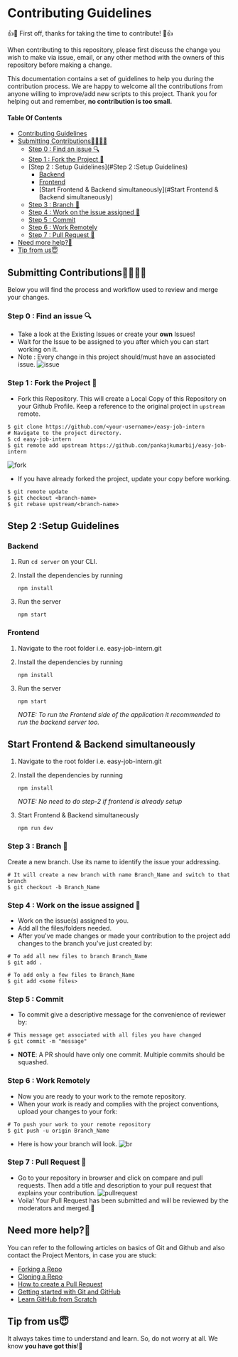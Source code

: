 # Contributing Guidelines

👍🎉 First off, thanks for taking the time to contribute! 🎉👍

When contributing to this repository, please first discuss the change you wish to make via issue, email, or any other method with the owners of this repository before making a change.

This documentation contains a set of guidelines to help you during the contribution process.
We are happy to welcome all the contributions from anyone willing to improve/add new scripts to this project. Thank you for helping out and remember, **no contribution is too small.**



#### Table Of Contents

- [Contributing Guidelines](#contributing-guidelines)
- [Submitting Contributions👩‍💻👨‍💻](#submitting-contributions)
  - [Step 0 : Find an issue  🔍](#step-0--find-an-issue--)
  - [Step 1 : Fork the Project 🍴](#step-1--fork-the-project-)
  - [Step 2 : Setup Guidelines](#Step 2 :Setup Guidelines)
    - [Backend](#Backend)
    - [Frontend](#Frontend)
    - [Start Frontend & Backend simultaneously](#Start Frontend & Backend simultaneously)
  - [Step 3 : Branch  🔖](#step-3--branch--)
  - [Step 4 : Work on the issue assigned  📕](#step-4--work-on-the-issue-assigned--)
  - [Step 5 : Commit](#step-5--commit)
  - [Step 6 : Work Remotely](#step-6--work-remotely)
  - [Step 7 : Pull Request  🎣](#step-7--pull-request--)
- [Need more help?🤔](#need-more-help)
- [Tip from us😇](#tip-from-us)


## Submitting Contributions👩‍💻👨‍💻
Below you will find the process and workflow used to review and merge your changes.

### Step 0 : Find an issue  🔍
- Take a look at the Existing Issues or create your **own** Issues!
- Wait for the Issue to be assigned to you after which you can start working on it.
- Note : Every change in this project should/must have an associated issue.
![issue](/public/images/ContributionIsssues.jpg)

### Step 1 : Fork the Project 🍴
- Fork this Repository. This will create a Local Copy of this Repository on your Github Profile. Keep a reference to the original project in `upstream` remote.
```
$ git clone https://github.com/<your-username>/easy-job-intern
# Navigate to the project directory.
$ cd easy-job-intern
$ git remote add upstream https://github.com/pankajkumarbij/easy-job-intern
```
![fork](/public/images/ContributionFork.jpg)
- If you have already forked the project, update your copy before working.
```
$ git remote update
$ git checkout <branch-name>
$ git rebase upstream/<branch-name>
```

## Step 2 :Setup Guidelines

### Backend

1. Run `cd server` on your CLI.

2. Install the dependencies by running

   ```
   npm install
   ```

3. Run the server

   ```
   npm start
   ```

### Frontend

1. Navigate to the root folder i.e. easy-job-intern.git

2. Install the dependencies by running

   ```
   npm install
   ```

3. Run the server

   ```
   npm start
   ```

   _NOTE: To run the Frontend side of the application it recommended to run the backend server too._

## Start Frontend & Backend simultaneously

 1. Navigate to the root folder i.e.  easy-job-intern.git

 2. Install the dependencies by running

    ```
    npm install
    ```

    _NOTE:  No need to do  step-2 if frontend is already setup_

 3. Start Frontend & Backend simultaneously

    ```
    npm run dev
    ```



### Step 3 : Branch  🔖

Create a new branch. Use its name to identify the issue your addressing.
```
# It will create a new branch with name Branch_Name and switch to that branch
$ git checkout -b Branch_Name
```

### Step 4 : Work on the issue assigned  📕
- Work on the issue(s) assigned to you.
- Add all the files/folders needed.
- After you've made changes or made your contribution to the project add changes to the branch you've just created by:
```
# To add all new files to branch Branch_Name
$ git add .
```
```
# To add only a few files to Branch_Name
$ git add <some files>
```

### Step 5 : Commit
- To commit give a descriptive message for the convenience of reviewer by:
```
# This message get associated with all files you have changed
$ git commit -m "message"
```
- **NOTE**: A PR should have only one commit. Multiple commits should be squashed.

### Step 6 : Work Remotely
- Now you are ready to your work to the remote repository.
- When your work is ready and complies with the project conventions, upload your changes to your fork:

```
# To push your work to your remote repository
$ git push -u origin Branch_Name
```
- Here is how your branch will look.
![br](/public/images/ContributionBranch.jpg)

### Step 7 : Pull Request  🎣
- Go to your repository in browser and click on compare and pull requests. Then add a title and description to your pull request that explains your contribution.
![pullrequest](/public/images/ContributionPR.jpg)
- Voila! Your Pull Request has been submitted and will be reviewed by the moderators and merged.🥳

## Need more help?🤔
You can refer to the following articles on basics of Git and Github and also contact the Project Mentors, in case you are stuck:
- [Forking a Repo](https://help.github.com/en/github/getting-started-with-github/fork-a-repo)
- [Cloning a Repo](https://help.github.com/en/desktop/contributing-to-projects/creating-an-issue-or-pull-request)
- [How to create a Pull Request](https://opensource.com/article/19/7/create-pull-request-github)
- [Getting started with Git and GitHub](https://towardsdatascience.com/getting-started-with-git-and-github-6fcd0f2d4ac6)
- [Learn GitHub from Scratch](https://lab.github.com/githubtraining/introduction-to-github)


## Tip from us😇
It always takes time to understand and learn. So, do not worry at all. We know **you have got this**!💪
